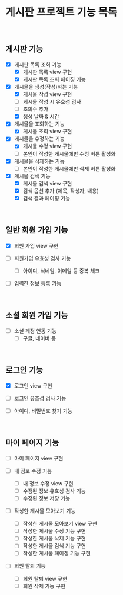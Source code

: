 # 게시판 프로젝트 기능 목록

<br>

## 게시판 기능
  -[X] 게시판 목록 조회 기능
    -[X] 게시판 목록 view 구현
    -[X] 게시판 목록 조회 페이징 기능

  -[X] 게시물을 생성(작성)하는 기능
    -[X] 게시물 작성 view 구현
    -[ ] 게시물 작성 시 유효성 검사
    -[ ] 조회수 추가
    -[X] 생성 날짜 & 시간
    
  -[X] 게시물을 조회하는 기능
    -[X] 게시물 조회 view 구현
    
  -[X] 게시물을 수정하는 기능
    -[X] 게시물 수정 view 구현
    -[ ] 본인이 작성한 게시물에만 수정 버튼 활성화
    
  -[X] 게시물을 삭제하는 기능
    -[ ] 본인이 작성한 게시물에만 삭제 버튼 활성화
  
  -[X] 게시물 검색 기능
    -[X] 게시물 검색 view 구현
    -[X] 검색 옵션 추가 (제목, 작성자, 내용)
    -[X] 검색 결과 페이징 기능
  
<br>

## 일반 회원 가입 기능
  -[X] 회원 가입 view 구현
  
  -[ ] 회원가입 유효성 검사 기능
    -[ ] 아이디, 닉네임, 이메일 등 중복 체크
    
  -[ ] 입력한 정보 등록 기능
  
<br>
  
## 소셜 회원 가입 기능
  -[ ] 소셜 계정 연동 기능
    -[ ] 구글, 네이버 등

<br>

## 로그인 기능
  -[X] 로그인 view 구현

  -[ ] 로그인 유효성 검사 기능
  
  -[ ] 아이디, 비밀번호 찾기 기능
  
<br>

## 마이 페이지 기능
  -[ ] 마이 페이지 view 구현
  
  -[ ] 내 정보 수정 기능
    -[ ] 내 정보 수정 view 구현
    -[ ] 수정된 정보 유효성 검사 기능
    -[ ] 수정된 정보 저장 기능
    
  -[ ] 작성한 게시물 모아보기 기능
    -[ ] 작성한 게시물 모아보기 view 구현
    -[ ] 작성한 게시물 수정 기능 구현
    -[ ] 작성한 게시물 삭제 기능 구현
    -[ ] 작성한 게시물 검색 기능 구현
    -[ ] 작성한 게시물 페이징 기능 구현
    
  -[ ] 회원 탈퇴 기능
    -[ ] 회원 탈퇴 view 구현
    -[ ] 회원 삭제 기능 구현
